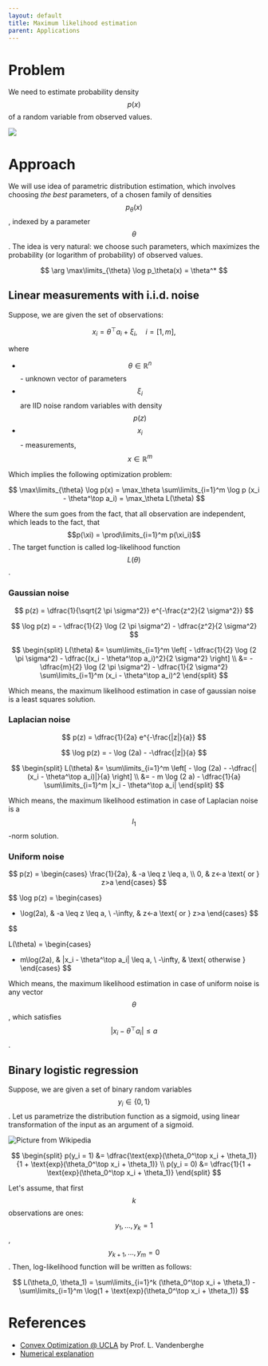 ```yaml
---
layout: default
title: Maximum likelihood estimation
parent: Applications
---
```


# Problem
We need to estimate probability density $$p(x)$$ of a random variable from observed values.

![](../mle.svg)

# Approach
We will use idea of parametric distribution estimation, which involves choosing *the best* parameters, of a chosen family of densities $$p_\theta(x)$$, indexed by a parameter $$\theta$$. The idea is very natural: we choose such parameters, which maximizes the probability (or logarithm of probability) of observed values.

$$
\arg \max\limits_{\theta} \log p_\theta(x) = \theta^* 
$$

## Linear measurements with i.i.d. noise

Suppose, we are given the set of observations:

$$
x_i = \theta^\top a_i + \xi_i, \quad i = [1,m],
$$

where
* $$\theta \in \mathbb{R}^n$$ - unknown vector of parameters
* $$\xi_i$$ are IID noise random variables with density $$p(z)$$
* $$x_i$$ - measurements, $$x \in \mathbb{R}^m$$

Which implies the following optimization problem:

$$
\max\limits_{\theta} \log p(x) = \max_\theta \sum\limits_{i=1}^m \log p (x_i - \theta^\top a_i) = \max_\theta L(\theta)
$$

Where the sum goes from the fact, that all observation are independent, which leads to the fact, that $$p(\xi) = \prod\limits_{i=1}^m p(\xi_i)$$. The target function is called log-likelihood function $$L(\theta)$$.

### Gaussian noise

$$
p(z) = \dfrac{1}{\sqrt{2 \pi \sigma^2}} e^{-\frac{z^2}{2 \sigma^2}}
$$

$$
\log p(z) = - \dfrac{1}{2} \log (2 \pi \sigma^2) - \dfrac{z^2}{2 \sigma^2}
$$

$$
\begin{split}
L(\theta) &= \sum\limits_{i=1}^m \left[ - \dfrac{1}{2} \log (2 \pi \sigma^2) - \dfrac{(x_i - \theta^\top a_i)^2}{2 \sigma^2} \right] \\
&= - \dfrac{m}{2} \log (2 \pi \sigma^2) - \dfrac{1}{2 \sigma^2} \sum\limits_{i=1}^m (x_i - \theta^\top a_i)^2
\end{split}
$$

Which means, the maximum likelihood estimation in case of gaussian noise is a least squares solution.

### Laplacian noise

$$
p(z) = \dfrac{1}{2a} e^{-\frac{|z|}{a}}
$$

$$
\log p(z) = -  \log (2a) - -\dfrac{|z|}{a}
$$

$$
\begin{split}
L(\theta) &= \sum\limits_{i=1}^m \left[ - \log (2a) - -\dfrac{|(x_i - \theta^\top a_i)|}{a} \right] \\
&= - m \log (2 a) - \dfrac{1}{a} \sum\limits_{i=1}^m |x_i - \theta^\top a_i|
\end{split}
$$

Which means, the maximum likelihood estimation in case of Laplacian noise is a $$l_1$$-norm solution.

### Uniform noise

$$
p(z) = \begin{cases}
  \frac{1}{2a}, & -a \leq z \leq a, \\
  0, &  z<-a \text{ or } z>a
  \end{cases}
$$

$$
\log p(z) =  \begin{cases}
  - \log(2a), & -a \leq z \leq a, \\
  -\infty, &  z<-a \text{ or } z>a
  \end{cases}
$$

$$

L(\theta) = \begin{cases}
  - m\log(2a), & |x_i - \theta^\top a_i| \leq a, \\
  -\infty, &  \text{ otherwise }
  \end{cases}
$$

Which means, the maximum likelihood estimation in case of uniform noise is any vector $$\theta$$, which satisfies $$\vert x_i - \theta^\top a_i \vert \leq a$$.

## Binary logistic regression

Suppose, we are given a set of binary random variables $$y_i \in \{0,1\}$$. Let us parametrize the distribution function as a sigmoid, using linear transformation of the input as an argument of a sigmoid.

![Picture from Wikipedia](../sigmoid.svg)

$$
\begin{split}
p(y_i = 1) &= \dfrac{\text{exp}(\theta_0^\top x_i + \theta_1)}{1 + \text{exp}(\theta_0^\top x_i + \theta_1)} \\
p(y_i = 0) &= \dfrac{1}{1 + \text{exp}(\theta_0^\top x_i + \theta_1)}
\end{split}
$$

Let's assume, that first $$k$$ observations are ones: $$y_1, \ldots, y_k =1$$, $$y_{k+1}, \ldots, y_m = 0$$. Then, log-likelihood function will be written as follows:

$$
L(\theta_0, \theta_1) = \sum\limits_{i=1}^k (\theta_0^\top x_i + \theta_1) - \sum\limits_{i=1}^m \log(1 + \text{exp}(\theta_0^\top x_i + \theta_1))
$$

# References
* [Convex Optimization @ UCLA](http://www.seas.ucla.edu/~vandenbe/ee236b/ee236b.html) by Prof. L. Vandenberghe
* [Numerical explanation](https://cvxopt.org/examples/book/logreg.html)

